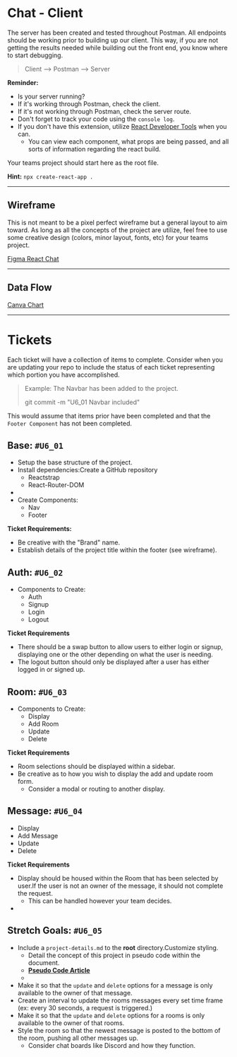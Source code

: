 # Chat - Client
The server has been created and tested throughout Postman. All endpoints should be working prior to building up our client. This way, if you are not getting the results needed while building out the front end, you know where to start debugging.

> Client --> Postman --> Server

**Reminder:**

- Is your server running?
- If it's working through Postman, check the client.
- If it's not working through Postman, check the server route.
- Don't forget to track your code using the `console log`.
- If you don't have this extension, utilize [React Developer Tools](https://chrome.google.com/webstore/detail/react-developer-tools/fmkadmapgofadopljbjfkapdkoienihi) when you can.
  - You can view each component, what props are being passed, and all sorts of information regarding the react build.

Your teams project should start here as the root file.

**Hint:** `npx create-react-app .`

---

## Wireframe
This is not meant to be a pixel perfect wireframe but a general layout to aim toward. As long as all the concepts of the project are utilize, feel free to use some creative design (colors, minor layout, fonts, etc) for your teams project.

[Figma React Chat](https://www.figma.com/file/sg01D9Z3HG7B4esNKqvUAM/React-Chat-Wireframe?node-id=0%3A1&t=EolhnZUCLFm9TP53-1)

---

## Data Flow

[Canva Chart](https://www.canva.com/design/DAFfJ3E5pQc/8Go3CUVUG_Q0fmNByeD0VA/edit?utm_content=DAFfJ3E5pQc&utm_campaign=designshare&utm_medium=link2&utm_source=sharebutton)

---
# Tickets
Each ticket will have a collection of items to complete. Consider when you are updating your repo to include the status of each ticket representing which portion you have accomplished.
> Example:
> The Navbar has been added to the project.
>
> git commit -m "U6_01 Navbar included"

This would assume that items prior have been completed and that the `Footer Component` has not been completed.

## Base: `#U6_01`
- Setup the base structure of the project.
- Install dependencies:Create a GitHub repository
  - Reactstrap
  - React-Router-DOM
- 
- Create Components:
  - Nav
  - Footer

**Ticket Requirements:**
- Be creative with the "Brand" name.
- Establish details of the project title within the footer (see wireframe).

## Auth: `#U6_02`
- Components to Create:
  - Auth
  - Signup
  - Login
  - Logout

**Ticket Requirements**
- There should be a swap button to allow users to either login or signup, displaying one or the other depending on what the user is needing.
- The logout button should only be displayed after a user has either logged in or signed up.

## Room: `#U6_03`
- Components to Create:
  - Display
  - Add Room
  - Update
  - Delete

**Ticket Requirements**
- Room selections should be displayed within a sidebar.
- Be creative as to how you wish to display the add and update room form.
  - Consider a modal or routing to another display. 

## Message: `#U6_04`
- Display
- Add Message
- Update
- Delete

**Ticket Requirements**
- Display should be housed within the Room that has been selected by user.If the user is not an owner of the message, it should not complete the request.
  - This can be handled however your team decides.
- 

## Stretch Goals: `#U6_05`
- Include a `project-details.md` to the **root** directory.Customize styling.
  - Detail the concept of this project in pseudo code within the document.
  -  **[Pseudo Code Article](https://www.geeksforgeeks.org/how-to-write-a-pseudo-code/)**
  - 
-  Make it so that the `update` and `delete` options for a message is only available to the owner of that message.
-  Create an interval to update the rooms messages every set time frame (ex: every 30 seconds, a request is triggered.)
-  Make it so that the `update` and `delete` options for a rooms is only available to the owner of that rooms.
-  Style the room so that the newest message is posted to the bottom of the room, pushing all other messages up.
   -  Consider chat boards like Discord and how they function.